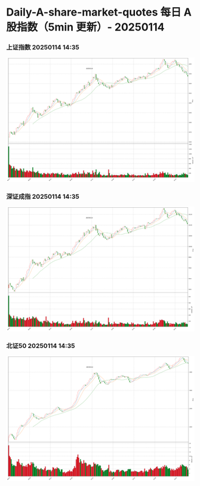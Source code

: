 
# Daily-A-share-market-quotes 每日 A 股指数（5min 更新）- 20250114

### 上证指数 20250114 14:35
![](./fig/2025/1/20250114-sh000001.png)

### 深证成指 20250114 14:35
![](./fig/2025/1/20250114-sz399001.png)

### 北证50 20250114 14:35
![](./fig/2025/1/20250114-bj899050.png)

